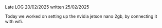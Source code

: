 Late LOG 20/02/2025 written 25/02/2025

Today we worked on setting up the nvidia jetson nano 2gb, by connecting it with wifi.